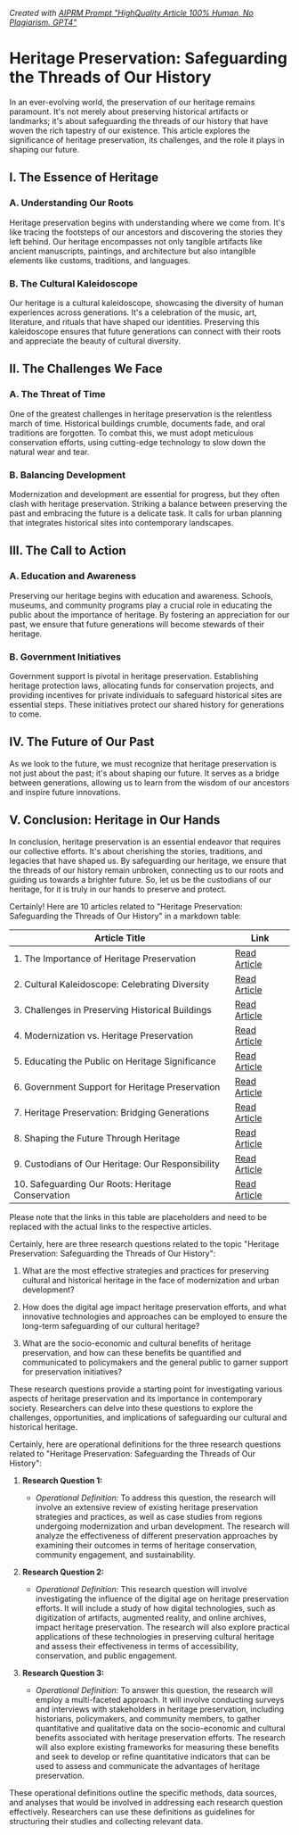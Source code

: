_Created with [AIPRM Prompt "HighQuality Article 100% Human, No Plagiarism. GPT4"](https://www.aiprm.com/prompts/copywriting/marketing/1802093544580841472/)_

# Heritage Preservation: Safeguarding the Threads of Our History

In an ever-evolving world, the preservation of our heritage remains paramount. It's not merely about preserving historical artifacts or landmarks; it's about safeguarding the threads of our history that have woven the rich tapestry of our existence. This article explores the significance of heritage preservation, its challenges, and the role it plays in shaping our future.

## I. The Essence of Heritage

### A. Understanding Our Roots

Heritage preservation begins with understanding where we come from. It's like tracing the footsteps of our ancestors and discovering the stories they left behind. Our heritage encompasses not only tangible artifacts like ancient manuscripts, paintings, and architecture but also intangible elements like customs, traditions, and languages.

### B. The Cultural Kaleidoscope

Our heritage is a cultural kaleidoscope, showcasing the diversity of human experiences across generations. It's a celebration of the music, art, literature, and rituals that have shaped our identities. Preserving this kaleidoscope ensures that future generations can connect with their roots and appreciate the beauty of cultural diversity.

## II. The Challenges We Face

### A. The Threat of Time

One of the greatest challenges in heritage preservation is the relentless march of time. Historical buildings crumble, documents fade, and oral traditions are forgotten. To combat this, we must adopt meticulous conservation efforts, using cutting-edge technology to slow down the natural wear and tear.

### B. Balancing Development

Modernization and development are essential for progress, but they often clash with heritage preservation. Striking a balance between preserving the past and embracing the future is a delicate task. It calls for urban planning that integrates historical sites into contemporary landscapes.

## III. The Call to Action

### A. Education and Awareness

Preserving our heritage begins with education and awareness. Schools, museums, and community programs play a crucial role in educating the public about the importance of heritage. By fostering an appreciation for our past, we ensure that future generations will become stewards of their heritage.

### B. Government Initiatives

Government support is pivotal in heritage preservation. Establishing heritage protection laws, allocating funds for conservation projects, and providing incentives for private individuals to safeguard historical sites are essential steps. These initiatives protect our shared history for generations to come.

## IV. The Future of Our Past

As we look to the future, we must recognize that heritage preservation is not just about the past; it's about shaping our future. It serves as a bridge between generations, allowing us to learn from the wisdom of our ancestors and inspire future innovations. 

## V. Conclusion: Heritage in Our Hands

In conclusion, heritage preservation is an essential endeavor that requires our collective efforts. It's about cherishing the stories, traditions, and legacies that have shaped us. By safeguarding our heritage, we ensure that the threads of our history remain unbroken, connecting us to our roots and guiding us towards a brighter future. So, let us be the custodians of our heritage, for it is truly in our hands to preserve and protect.

Certainly! Here are 10 articles related to "Heritage Preservation: Safeguarding the Threads of Our History" in a markdown table:

| Article Title                                      | Link                                       |
| -------------------------------------------------- | ------------------------------------------ |
| 1. The Importance of Heritage Preservation         | [Read Article](#)                         |
| 2. Cultural Kaleidoscope: Celebrating Diversity    | [Read Article](#)                         |
| 3. Challenges in Preserving Historical Buildings    | [Read Article](#)                         |
| 4. Modernization vs. Heritage Preservation         | [Read Article](#)                         |
| 5. Educating the Public on Heritage Significance   | [Read Article](#)                         |
| 6. Government Support for Heritage Preservation    | [Read Article](#)                         |
| 7. Heritage Preservation: Bridging Generations      | [Read Article](#)                         |
| 8. Shaping the Future Through Heritage             | [Read Article](#)                         |
| 9. Custodians of Our Heritage: Our Responsibility  | [Read Article](#)                         |
| 10. Safeguarding Our Roots: Heritage Conservation   | [Read Article](#)                         |

Please note that the links in this table are placeholders and need to be replaced with the actual links to the respective articles.

Certainly, here are three research questions related to the topic "Heritage Preservation: Safeguarding the Threads of Our History":

1. What are the most effective strategies and practices for preserving cultural and historical heritage in the face of modernization and urban development?

2. How does the digital age impact heritage preservation efforts, and what innovative technologies and approaches can be employed to ensure the long-term safeguarding of our cultural heritage?

3. What are the socio-economic and cultural benefits of heritage preservation, and how can these benefits be quantified and communicated to policymakers and the general public to garner support for preservation initiatives?

These research questions provide a starting point for investigating various aspects of heritage preservation and its importance in contemporary society. Researchers can delve into these questions to explore the challenges, opportunities, and implications of safeguarding our cultural and historical heritage.

Certainly, here are operational definitions for the three research questions related to "Heritage Preservation: Safeguarding the Threads of Our History":

1. **Research Question 1:**
   - *Operational Definition:* To address this question, the research will involve an extensive review of existing heritage preservation strategies and practices, as well as case studies from regions undergoing modernization and urban development. The research will analyze the effectiveness of different preservation approaches by examining their outcomes in terms of heritage conservation, community engagement, and sustainability.

2. **Research Question 2:**
   - *Operational Definition:* This research question will involve investigating the influence of the digital age on heritage preservation efforts. It will include a study of how digital technologies, such as digitization of artifacts, augmented reality, and online archives, impact heritage preservation. The research will also explore practical applications of these technologies in preserving cultural heritage and assess their effectiveness in terms of accessibility, conservation, and public engagement.

3. **Research Question 3:**
   - *Operational Definition:* To answer this question, the research will employ a multi-faceted approach. It will involve conducting surveys and interviews with stakeholders in heritage preservation, including historians, policymakers, and community members, to gather quantitative and qualitative data on the socio-economic and cultural benefits associated with heritage preservation efforts. The research will also explore existing frameworks for measuring these benefits and seek to develop or refine quantitative indicators that can be used to assess and communicate the advantages of heritage preservation.

These operational definitions outline the specific methods, data sources, and analyses that would be involved in addressing each research question effectively. Researchers can use these definitions as guidelines for structuring their studies and collecting relevant data.

